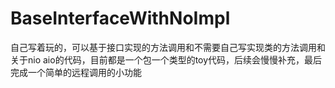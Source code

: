 # BaseInterfaceWithNoImpl
自己写着玩的，可以基于接口实现的方法调用和不需要自己写实现类的方法调用和关于nio aio的代码，目前都是一个包一个类型的toy代码，后续会慢慢补充，最后完成一个简单的远程调用的小功能
